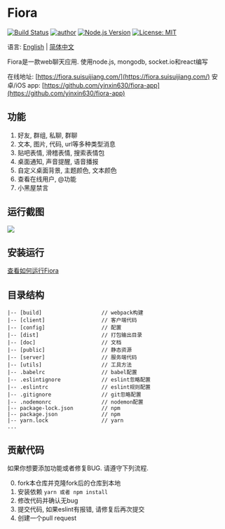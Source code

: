 # Fiora

[![Build Status](https://travis-ci.org/yinxin630/fiora.svg?branch=master)](https://travis-ci.org/yinxin630/fiora)
[![author](https://img.shields.io/badge/author-%E7%A2%8E%E7%A2%8E%E9%85%B1-blue.svg)](http://suisuijiang.com)
[![Node.js Version](https://img.shields.io/badge/node.js-8.9.0-blue.svg)](http://nodejs.org/download)
[![License: MIT](https://img.shields.io/badge/License-MIT-blue.svg)](https://github.com/yinxin630/fiora/blob/master/LICENSE)

语言: [English](../README.md) | [简体中文](README.ZH.md)

Fiora是一款web聊天应用. 使用node.js, mongodb, socket.io和react编写

在线地址: [https://fiora.suisuijiang.com/](https://fiora.suisuijiang.com/)
安卓/iOS app: [https://github.com/yinxin630/fiora-app](https://github.com/yinxin630/fiora-app)

## 功能

1. 好友, 群组, 私聊, 群聊
2. 文本, 图片, 代码, url等多种类型消息
3. 贴吧表情, 滑稽表情, 搜索表情包
4. 桌面通知, 声音提醒, 语音播报
5. 自定义桌面背景, 主题颜色, 文本颜色
6. 查看在线用户, @功能
7. 小黑屋禁言

## 运行截图

![](./screenshots/runtime.png)

## 安装运行

[查看如何运行Fiora](./INSTALL.ZH.md)

## 目录结构

    |-- [build]                   // webpack构建
    |-- [client]                  // 客户端代码
    |-- [config]                  // 配置
    |-- [dist]                    // 打包输出目录
    |-- [doc]                     // 文档
    |-- [public]                  // 静态资源
    |-- [server]                  // 服务端代码
    |-- [utils]                   // 工具方法
    |-- .babelrc                  // babel配置
    |-- .eslintignore             // eslint忽略配置
    |-- .eslintrc                 // eslint规则配置
    |-- .gitignore                // git忽略配置
    |-- .nodemonrc                // nodemon配置
    |-- package-lock.json         // npm
    |-- package.json              // npm
    |-- yarn.lock                 // yarn
    ...

## 贡献代码

如果你想要添加功能或者修复BUG. 请遵守下列流程.

0. fork本仓库并克隆fork后的仓库到本地
0. 安装依赖 `yarn 或者 npm install`
0. 修改代码并确认无bug
0. 提交代码, 如果eslint有报错, 请修复后再次提交
0. 创建一个pull request